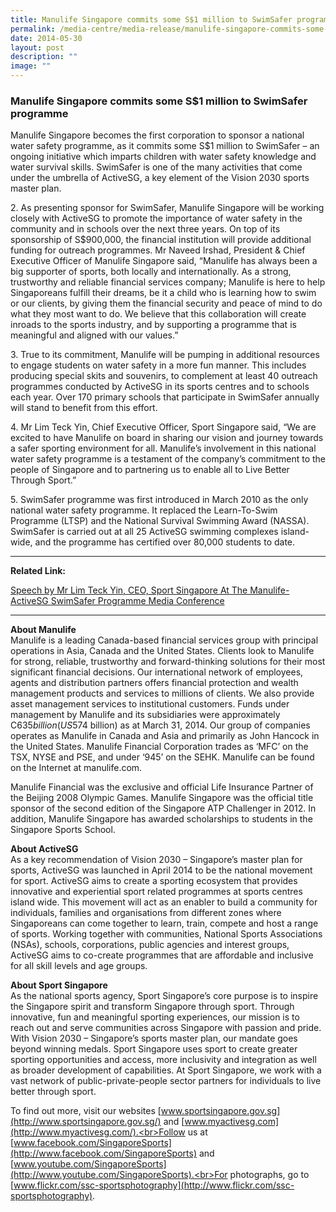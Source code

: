 ```yaml
---
title: Manulife Singapore commits some S$1 million to SwimSafer programme
permalink: /media-centre/media-release/manulife-singapore-commits-some-1-million-to-swimsafer-programme/
date: 2014-05-30
layout: post
description: ""
image: ""
---
```

### **Manulife Singapore commits some S$1 million to SwimSafer programme**

Manulife Singapore becomes the first corporation to sponsor a national water safety programme, as it commits some S$1 million to SwimSafer – an ongoing initiative which imparts children with water safety knowledge and water survival skills. SwimSafer is one of the many activities that come under the umbrella of ActiveSG, a key element of the Vision 2030 sports master plan.

2\. As presenting sponsor for SwimSafer, Manulife Singapore will be working closely with ActiveSG to promote the importance of water safety in the community and in schools over the next three years. On top of its sponsorship of S$900,000, the financial institution will provide additional funding for outreach programmes. Mr Naveed Irshad, President & Chief Executive Officer of Manulife Singapore said, “Manulife has always been a big supporter of sports, both locally and internationally. As a strong, trustworthy and reliable financial services company; Manulife is here to help Singaporeans fulfill their dreams, be it a child who is learning how to swim or our clients, by giving them the financial security and peace of mind to do what they most want to do. We believe that this collaboration will create inroads to the sports industry, and by supporting a programme that is meaningful and aligned with our values.” 

3\. True to its commitment, Manulife will be pumping in additional resources to engage students on water safety in a more fun manner. This includes producing special skits and souvenirs, to complement at least 40 outreach programmes conducted by ActiveSG in its sports centres and to schools each year. Over 170 primary schools that participate in SwimSafer annually will stand to benefit from this effort. 

4\. Mr Lim Teck Yin, Chief Executive Officer, Sport Singapore said, “We are excited to have Manulife on board in sharing our vision and journey towards a safer sporting environment for all. Manulife’s involvement in this national water safety programme is a testament of the company’s commitment to the people of Singapore and to partnering us to enable all to Live Better Through Sport.” 

5\. SwimSafer programme was first introduced in March 2010 as the only national water safety programme. It replaced the Learn-To-Swim Programme (LTSP) and the National Survival Swimming Award (NASSA). SwimSafer is carried out at all 25 ActiveSG swimming complexes island-wide, and the programme has certified over 80,000 students to date.

---

**Related Link:**

[Speech by Mr Lim Teck Yin, CEO, Sport Singapore At The Manulife-ActiveSG SwimSafer Programme Media Conference](/media-centre/speeches/speech-by-mr-lim-teck-yinmanulife-activesg-swimsafer/)

 ---
 
**About Manulife**<br>
Manulife is a leading Canada-based financial services group with principal operations in Asia, Canada and the United States. Clients look to Manulife for strong, reliable, trustworthy and forward-thinking solutions for their most significant financial decisions. Our international network of employees, agents and distribution partners offers financial protection and wealth management products and services to millions of clients. We also provide asset management services to institutional customers. Funds under management by Manulife and its subsidiaries were approximately C$635 billion (US$574 billion) as at March 31, 2014. Our group of companies operates as Manulife in Canada and Asia and primarily as John Hancock in the United States. Manulife Financial Corporation trades as ‘MFC’ on the TSX, NYSE and PSE, and under ‘945’ on the SEHK. Manulife can be found on the Internet at manulife.com.  

Manulife Financial was the exclusive and official Life Insurance Partner of the Beijing 2008 Olympic Games. Manulife Singapore was the official title sponsor of the second edition of the Singapore ATP Challenger in 2012. In addition, Manulife Singapore has awarded scholarships to students in the Singapore Sports School. 
 
**About ActiveSG**<br>
As a key recommendation of Vision 2030 – Singapore’s master plan for sports, ActiveSG was launched in April 2014 to be the national movement for sport. ActiveSG aims to create a sporting ecosystem that provides innovative and experiential sport related programmes at sports centres island wide. This movement will act as an enabler to build a community for individuals, families and organisations from different zones where Singaporeans can come together to learn, train, compete and host a range of sports. Working together with communities, National Sports Associations (NSAs), schools, corporations, public agencies and interest groups, ActiveSG aims to co-create programmes that are affordable and inclusive for all skill levels and age groups. 

**About Sport Singapore**<br>
As the national sports agency, Sport Singapore’s core purpose is to inspire the Singapore spirit and transform Singapore through sport. Through innovative, fun and meaningful sporting experiences, our mission is to reach out and serve communities across Singapore with passion and pride. With Vision 2030 – Singapore’s sports master plan, our mandate goes beyond winning medals. Sport Singapore uses sport to create greater sporting opportunities and access, more inclusivity and integration as well as broader development of capabilities. At Sport Singapore, we work with a vast network of public-private-people sector partners for individuals to live better through sport.

To find out more, visit our websites [www.sportsingapore.gov.sg](http://www.sportsingapore.gov.sg/) and [www.myactivesg.com](http://www.myactivesg.com/).<br>Follow us at [www.facebook.com/SingaporeSports](http://www.facebook.com/SingaporeSports) and [www.youtube.com/SingaporeSports](http://www.youtube.com/SingaporeSports).<br>For photographs, go to [www.flickr.com/ssc-sportsphotography](http://www.flickr.com/ssc-sportsphotography).